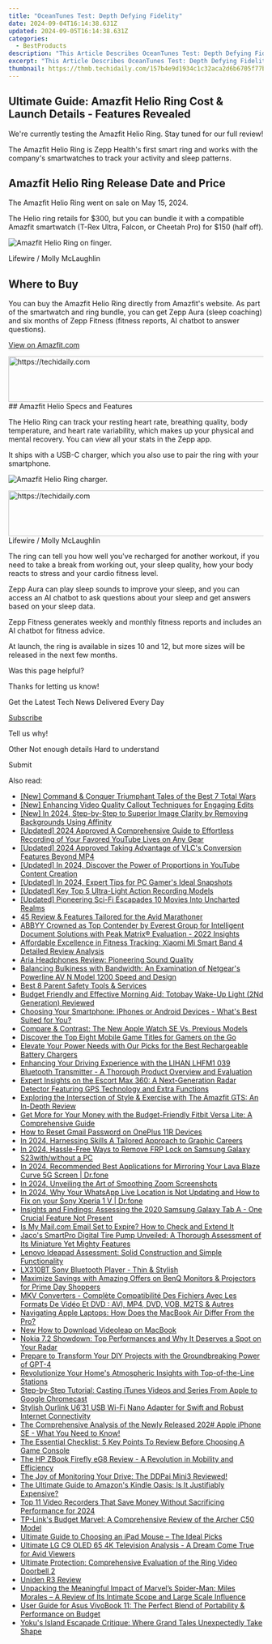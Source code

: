 ```yaml
---
title: "OceanTunes Test: Depth Defying Fidelity"
date: 2024-09-04T16:14:38.631Z
updated: 2024-09-05T16:14:38.631Z
categories:
  - BestProducts
description: "This Article Describes OceanTunes Test: Depth Defying Fidelity"
excerpt: "This Article Describes OceanTunes Test: Depth Defying Fidelity"
thumbnail: https://thmb.techidaily.com/157b4e9d1934c1c32aca2d6b6705f77b73d99232e75edfde8c6b1f3606739a33.jpg
---
```


## Ultimate Guide: Amazfit Helio Ring Cost & Launch Details - Features Revealed

We're currently testing the Amazfit Helio Ring. Stay tuned for our full review!

 The Amazfit Helio Ring is Zepp Health's first smart ring and works with the company's smartwatches to track your activity and sleep patterns.

## Amazfit Helio Ring Release Date and Price

 The Amazfit Helio Ring went on sale on May 15, 2024\.

 The Helio ring retails for $300, but you can bundle it with a compatible Amazfit smartwatch (T-Rex Ultra, Falcon, or Cheetah Pro) for $150 (half off).

![Amazfit Helio Ring on finger.](https://www.lifewire.com/thmb/fZmZBwZyOcfLxxOFKRzZYHN-2Cg=/1500x0/filters:no_upscale():max_bytes(150000):strip_icc():format(webp)/AmazfitHelioRing_crop-574642441bec41228958dcb4025e662a.jpg)

Lifewire / Molly McLaughlin

## Where to Buy

 You can buy the Amazfit Helio Ring directly from Amazfit's website. As part of the smartwatch and ring bundle, you can get Zepp Aura (sleep coaching) and six months of Zepp Fitness (fitness reports, AI chatbot to answer questions).

[View on Amazfit.com](https://us.amazfit.com/products/amazfit-helio-ring)

<!-- affiliate ads begin -->
<a href="https://laganoo.pxf.io/c/5597632/1657399/16446" target="_top" id="1657399">
  <img src="//a.impactradius-go.com/display-ad/16446-1657399" border="0" alt="https://techidaily.com" width="728" height="90"/>
</a>
<img height="0" width="0" src="https://laganoo.pxf.io/i/5597632/1657399/16446" style="position:absolute;visibility:hidden;" border="0" />
<!-- affiliate ads end -->
## Amazfit Helio Specs and Features

 The Helio Ring can track your resting heart rate, breathing quality, body temperature, and heart rate variability, which makes up your physical and mental recovery. You can view all your stats in the Zepp app.

 It ships with a USB-C charger, which you also use to pair the ring with your smartphone.

![Amazfit Helio Ring charger.](https://www.lifewire.com/thmb/Er_MEJDbTps5jv74Y7giffV-KG4=/1500x0/filters:no_upscale():max_bytes(150000):strip_icc():format(webp)/AmazfitHelioRingCharger-c360c0a7cedf4b099a4a7764d58729f2.jpg)

<!-- affiliate ads begin -->
<a href="https://aligracehair.sjv.io/c/5597632/1880976/19272" target="_top" id="1880976">
  <img src="//a.impactradius-go.com/display-ad/19272-1880976" border="0" alt="https://techidaily.com" width="728" height="90"/>
</a>
<img height="0" width="0" src="https://aligracehair.sjv.io/i/5597632/1880976/19272" style="position:absolute;visibility:hidden;" border="0" />
<!-- affiliate ads end -->
Lifewire / Molly McLaughlin

 The ring can tell you how well you've recharged for another workout, if you need to take a break from working out, your sleep quality, how your body reacts to stress and your cardio fitness level.

 Zepp Aura can play sleep sounds to improve your sleep, and you can access an AI chatbot to ask questions about your sleep and get answers based on your sleep data.

 Zepp Fitness generates weekly and monthly fitness reports and includes an AI chatbot for fitness advice.

 At launch, the ring is available in sizes 10 and 12, but more sizes will be released in the next few months.

Was this page helpful?

Thanks for letting us know!

 Get the Latest Tech News Delivered Every Day

[Subscribe](https://www.lifewire.com/#)

Tell us why!

 Other  Not enough details  Hard to understand

 Submit


<ins class="adsbygoogle"
     style="display:block"
     data-ad-format="autorelaxed"
     data-ad-client="ca-pub-7571918770474297"
     data-ad-slot="1223367746"></ins>



<ins class="adsbygoogle"
     style="display:block"
     data-ad-client="ca-pub-7571918770474297"
     data-ad-slot="8358498916"
     data-ad-format="auto"
     data-full-width-responsive="true"></ins>

<span class="atpl-alsoreadstyle">Also read:</span>
<div><ul>
<li><a href="https://screen-capture.techidaily.com/new-command-and-conquer-triumphant-tales-of-the-best-7-total-wars/"><u>[New] Command & Conquer  Triumphant Tales of the Best 7 Total Wars</u></a></li>
<li><a href="https://screen-activity-recording.techidaily.com/new-enhancing-video-quality-callout-techniques-for-engaging-edits/"><u>[New] Enhancing Video Quality  Callout Techniques for Engaging Edits</u></a></li>
<li><a href="https://fox-info.techidaily.com/new-in-2024-step-by-step-to-superior-image-clarity-by-removing-backgrounds-using-affinity/"><u>[New] In 2024, Step-by-Step to Superior Image Clarity by Removing Backgrounds Using Affinity</u></a></li>
<li><a href="https://video-screen-grab.techidaily.com/updated-2024-approved-a-comprehensive-guide-to-effortless-recording-of-your-favored-youtube-lives-on-any-gear/"><u>[Updated] 2024 Approved  A Comprehensive Guide to Effortless Recording of Your Favored YouTube Lives on Any Gear</u></a></li>
<li><a href="https://article-knowledge.techidaily.com/updated-2024-approved-taking-advantage-of-vlcs-conversion-features-beyond-mp4/"><u>[Updated] 2024 Approved  Taking Advantage of VLC's Conversion Features Beyond MP4</u></a></li>
<li><a href="https://facebook-record-videos.techidaily.com/updated-in-2024-discover-the-power-of-proportions-in-youtube-content-creation/"><u>[Updated] In 2024, Discover the Power of Proportions in YouTube Content Creation</u></a></li>
<li><a href="https://on-screen-recording.techidaily.com/updated-in-2024-expert-tips-for-pc-gamers-ideal-snapshots/"><u>[Updated] In 2024, Expert Tips for PC Gamer's Ideal Snapshots</u></a></li>
<li><a href="https://fox-access.techidaily.com/updated-key-top-5-ultra-light-action-recording-models/"><u>[Updated] Key Top 5 Ultra-Light Action Recording Models</u></a></li>
<li><a href="https://extra-support.techidaily.com/updated-pioneering-sci-fi-escapades-10-movies-into-uncharted-realms/"><u>[Updated] Pioneering Sci-Fi Escapades  10 Movies Into Uncharted Realms</u></a></li>
<li><a href="https://buynow-help.techidaily.com/45-review-and-features-tailored-for-the-avid-marathoner/"><u>45 Review & Features Tailored for the Avid Marathoner</u></a></li>
<li><a href="https://discover-best.techidaily.com/abbyy-crowned-as-top-contender-by-everest-group-for-intelligent-document-solutions-with-peak-matrix-evaluation-2022-insights/"><u>ABBYY Crowned as Top Contender by Everest Group for Intelligent Document Solutions with Peak Matrix® Evaluation - 2022 Insights</u></a></li>
<li><a href="https://buynow-help.techidaily.com/affordable-excellence-in-fitness-tracking-xiaomi-mi-smart-band-4-detailed-review-analysis/"><u>Affordable Excellence in Fitness Tracking: Xiaomi Mi Smart Band 4 Detailed Review Analysis</u></a></li>
<li><a href="https://buynow-help.techidaily.com/aria-headphones-review-pioneering-sound-quality/"><u>Aria Headphones Review: Pioneering Sound Quality</u></a></li>
<li><a href="https://buynow-help.techidaily.com/balancing-bulkiness-with-bandwidth-an-examination-of-netgears-powerline-av-n-model-1200-speed-and-design/"><u>Balancing Bulkiness with Bandwidth: An Examination of Netgear's Powerline AV N Model 1200 Speed and Design</u></a></li>
<li><a href="https://technical-tips.techidaily.com/best-8-parent-safety-tools-and-services/"><u>Best 8 Parent Safety Tools & Services</u></a></li>
<li><a href="https://buynow-help.techidaily.com/budget-friendly-and-effective-morning-aid-totobay-wake-up-light-2nd-generation-reviewed/"><u>Budget Friendly and Effective Morning Aid: Totobay Wake-Up Light (2Nd Generation) Reviewed</u></a></li>
<li><a href="https://buynow-help.techidaily.com/choosing-your-smartphone-iphones-or-android-devices-whats-best-suited-for-you/"><u>Choosing Your Smartphone: IPhones or Android Devices - What's Best Suited for You?</u></a></li>
<li><a href="https://buynow-help.techidaily.com/compare-and-contrast-the-new-apple-watch-se-vs-previous-models/"><u>Compare & Contrast: The New Apple Watch SE Vs. Previous Models</u></a></li>
<li><a href="https://buynow-help.techidaily.com/discover-the-top-eight-mobile-game-titles-for-gamers-on-the-go/"><u>Discover the Top Eight Mobile Game Titles for Gamers on the Go</u></a></li>
<li><a href="https://buynow-help.techidaily.com/elevate-your-power-needs-with-our-picks-for-the-best-rechargeable-battery-chargers/"><u>Elevate Your Power Needs with Our Picks for the Best Rechargeable Battery Chargers</u></a></li>
<li><a href="https://buynow-help.techidaily.com/enhancing-your-driving-experience-with-the-lihan-lhfm1-039-bluetooth-transmitter-a-thorough-product-overview-and-evaluation/"><u>Enhancing Your Driving Experience with the LIHAN LHFM1 039 Bluetooth Transmitter - A Thorough Product Overview and Evaluation</u></a></li>
<li><a href="https://buynow-help.techidaily.com/expert-insights-on-the-escort-max-360-a-next-generation-radar-detector-featuring-gps-technology-and-extra-functions/"><u>Expert Insights on the Escort Max 360: A Next-Generation Radar Detector Featuring GPS Technology and Extra Functions</u></a></li>
<li><a href="https://buynow-help.techidaily.com/exploring-the-intersection-of-style-and-exercise-with-the-amazfit-gts-an-in-depth-review/"><u>Exploring the Intersection of Style & Exercise with The Amazfit GTS: An In-Depth Review</u></a></li>
<li><a href="https://buynow-help.techidaily.com/get-more-for-your-money-with-the-budget-friendly-fitbit-versa-lite-a-comprehensive-guide/"><u>Get More for Your Money with the Budget-Friendly Fitbit Versa Lite: A Comprehensive Guide</u></a></li>
<li><a href="https://easy-unlock-android.techidaily.com/how-to-reset-gmail-password-on-oneplus-11r-devices-by-drfone-android/"><u>How to Reset Gmail Password on OnePlus 11R Devices</u></a></li>
<li><a href="https://fox-friendly.techidaily.com/in-2024-harnessing-skills-a-tailored-approach-to-graphic-careers/"><u>In 2024, Harnessing Skills  A Tailored Approach to Graphic Careers</u></a></li>
<li><a href="https://android-frp.techidaily.com/in-2024-hassle-free-ways-to-remove-frp-lock-on-samsung-galaxy-s23withwithout-a-pc-by-drfone-android/"><u>In 2024, Hassle-Free Ways to Remove FRP Lock on Samsung Galaxy S23with/without a PC</u></a></li>
<li><a href="https://screen-mirror.techidaily.com/in-2024-recommended-best-applications-for-mirroring-your-lava-blaze-curve-5g-screen-drfone-by-drfone-android/"><u>In 2024, Recommended Best Applications for Mirroring Your Lava Blaze Curve 5G Screen | Dr.fone</u></a></li>
<li><a href="https://screen-activity-recording.techidaily.com/in-2024-unveiling-the-art-of-smoothing-zoom-screenshots/"><u>In 2024, Unveiling the Art of Smoothing Zoom Screenshots</u></a></li>
<li><a href="https://location-social.techidaily.com/in-2024-why-your-whatsapp-live-location-is-not-updating-and-how-to-fix-on-your-sony-xperia-1-v-drfone-by-drfone-virtual-android/"><u>In 2024, Why Your WhatsApp Live Location is Not Updating and How to Fix on your Sony Xperia 1 V | Dr.fone</u></a></li>
<li><a href="https://buynow-help.techidaily.com/insights-and-findings-assessing-the-2020-samsung-galaxy-tab-a-one-crucial-feature-not-present/"><u>Insights and Findings: Assessing the 2020 Samsung Galaxy Tab A - One Crucial Feature Not Present</u></a></li>
<li><a href="https://tech-recovery.techidaily.com/is-my-mailcom-email-set-to-expire-how-to-check-and-extend-it/"><u>Is My Mail.com Email Set to Expire? How to Check and Extend It</u></a></li>
<li><a href="https://buynow-help.techidaily.com/jacos-smartpro-digital-tire-pump-unveiled-a-thorough-assessment-of-its-miniature-yet-mighty-features/"><u>Jaco's SmartPro Digital Tire Pump Unveiled: A Thorough Assessment of Its Miniature Yet Mighty Features</u></a></li>
<li><a href="https://buynow-help.techidaily.com/lenovo-ideapad-assessment-solid-construction-and-simple-functionality/"><u>Lenovo Ideapad Assessment: Solid Construction and Simple Functionality</u></a></li>
<li><a href="https://buynow-help.techidaily.com/lx310bt-sony-bluetooth-player-thin-and-stylish/"><u>LX310BT Sony Bluetooth Player - Thin & Stylish</u></a></li>
<li><a href="https://buynow-help.techidaily.com/maximize-savings-with-amazing-offers-on-benq-monitors-and-projectors-for-prime-day-shoppers/"><u>Maximize Savings with Amazing Offers on BenQ Monitors & Projectors for Prime Day Shoppers</u></a></li>
<li><a href="https://discover-hacks.techidaily.com/mkv-converters-complete-compatibilite-des-fichiers-avec-les-formats-de-video-et-dvd-avi-mp4-dvd-vob-m2ts-and-autres/"><u>MKV Converters - Complète Compatibilité Des Fichiers Avec Les Formats De Vidéo Et DVD : AVI, MP4, DVD, VOB, M2TS & Autres</u></a></li>
<li><a href="https://buynow-help.techidaily.com/navigating-apple-laptops-how-does-the-macbook-air-differ-from-the-pro/"><u>Navigating Apple Laptops: How Does the MacBook Air Differ From the Pro?</u></a></li>
<li><a href="https://ai-vdieo-software.techidaily.com/new-how-to-download-videoleap-on-macbook/"><u>New How to Download Videoleap on MacBook</u></a></li>
<li><a href="https://buynow-help.techidaily.com/nokia-72-showdown-top-performances-and-why-it-deserves-a-spot-on-your-radar/"><u>Nokia 7.2 Showdown: Top Performances and Why It Deserves a Spot on Your Radar</u></a></li>
<li><a href="https://tech-haven.techidaily.com/prepare-to-transform-your-diy-projects-with-the-groundbreaking-power-of-gpt-4/"><u>Prepare to Transform Your DIY Projects with the Groundbreaking Power of GPT-4</u></a></li>
<li><a href="https://buynow-help.techidaily.com/revolutionize-your-homes-atmospheric-insights-with-top-of-the-line-stations/"><u>Revolutionize Your Home's Atmospheric Insights with Top-of-the-Line Stations</u></a></li>
<li><a href="https://blog-min.techidaily.com/step-by-step-tutorial-casting-itunes-videos-and-series-from-apple-to-google-chromecast/"><u>Step-by-Step Tutorial: Casting iTunes Videos and Series From Apple to Google Chromecast</u></a></li>
<li><a href="https://buynow-help.techidaily.com/stylish-ourlink-u631-usb-wi-fi-nano-adapter-for-swift-and-robust-internet-connectivity/"><u>Stylish Ourlink U6ˈ31 USB Wi-Fi Nano Adapter for Swift and Robust Internet Connectivity</u></a></li>
<li><a href="https://buynow-help.techidaily.com/the-comprehensive-analysis-of-the-newly-released-202-apple-iphone-se-what-you-need-to-know/"><u>The Comprehensive Analysis of the Newly Released 202# Apple iPhone SE - What You Need to Know!</u></a></li>
<li><a href="https://buynow-help.techidaily.com/the-essential-checklist-5-key-points-to-review-before-choosing-a-game-console/"><u>The Essential Checklist: 5 Key Points To Review Before Choosing A Game Console</u></a></li>
<li><a href="https://buynow-help.techidaily.com/the-hp-zbook-firefly-eg8-review-a-revolution-in-mobility-and-efficiency/"><u>The HP ZBook Firefly eG8 Review - A Revolution in Mobility and Efficiency</u></a></li>
<li><a href="https://buynow-help.techidaily.com/1723037780484-the-joy-of-monitoring-your-drive-the-ddpai-mini3-reviewed/"><u>The Joy of Monitoring Your Drive: The DDPai Mini3 Reviewed!</u></a></li>
<li><a href="https://buynow-help.techidaily.com/the-ultimate-guide-to-amazons-kindle-oasis-is-it-justifiably-expensive/"><u>The Ultimate Guide to Amazon's Kindle Oasis: Is It Justifiably Expensive?</u></a></li>
<li><a href="https://youtube-web.techidaily.com/1-video-recorders-that-save-money-without-sacrificing-performance-for-2024/"><u>Top 11 Video Recorders That Save Money Without Sacrificing Performance for 2024</u></a></li>
<li><a href="https://buynow-help.techidaily.com/tp-links-budget-marvel-a-comprehensive-review-of-the-archer-c50-model/"><u>TP-Link's Budget Marvel: A Comprehensive Review of the Archer C50 Model</u></a></li>
<li><a href="https://buynow-help.techidaily.com/ultimate-guide-to-choosing-an-ipad-mouse-the-ideal-picks/"><u>Ultimate Guide to Choosing an iPad Mouse – The Ideal Picks</u></a></li>
<li><a href="https://buynow-help.techidaily.com/ultimate-lg-c9-oled-65-4k-television-analysis-a-dream-come-true-for-avid-viewers/"><u>Ultimate LG C9 OLED 65 4K Television Analysis - A Dream Come True for Avid Viewers</u></a></li>
<li><a href="https://buynow-help.techidaily.com/ultimate-protection-comprehensive-evaluation-of-the-ring-video-doorbell-2/"><u>Ultimate Protection: Comprehensive Evaluation of the Ring Video Doorbell 2</u></a></li>
<li><a href="https://buynow-help.techidaily.com/uniden-r3-review/"><u>Uniden R3 Review</u></a></li>
<li><a href="https://buynow-help.techidaily.com/unpacking-the-meaningful-impact-of-marvels-spider-man-miles-morales-a-review-of-its-intimate-scope-and-large-scale-influence/"><u>Unpacking the Meaningful Impact of Marvel’s Spider-Man: Miles Morales – A Review of Its Intimate Scope and Large Scale Influence</u></a></li>
<li><a href="https://buynow-help.techidaily.com/user-guide-for-asus-vivobook-11-the-perfect-blend-of-portability-and-performance-on-budget/"><u>User Guide for Asus VivoBook 11: The Perfect Blend of Portability & Performance on Budget</u></a></li>
<li><a href="https://buynow-help.techidaily.com/yokus-island-escapade-critique-where-grand-tales-unexpectedly-take-shape/"><u>Yoku's Island Escapade Critique: Where Grand Tales Unexpectedly Take Shape</u></a></li>
</ul></div>
